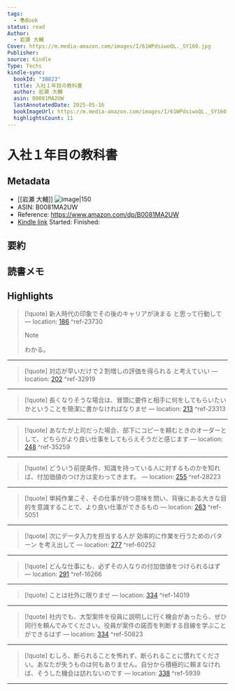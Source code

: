 ```yaml
---
tags:
  - 📚Book
status: read
Author:
  - 岩瀬 大輔
Cover: https://m.media-amazon.com/images/I/61WPdsiwoQL._SY160.jpg
Publisher: 
source: Kindle
Type: Techs
kindle-sync:
  bookId: "38823"
  title: 入社１年目の教科書
  author: 岩瀬 大輔
  asin: B0081MA2UW
  lastAnnotatedDate: 2025-05-16
  bookImageUrl: https://m.media-amazon.com/images/I/61WPdsiwoQL._SY160.jpg
  highlightsCount: 11
---
```

# 入社１年目の教科書
## Metadata
* [[岩瀬 大輔]]
![image|150](https://m.media-amazon.com/images/I/61WPdsiwoQL._SY160.jpg)
* ASIN: B0081MA2UW
* Reference: https://www.amazon.com/dp/B0081MA2UW
* [Kindle link](kindle://book?action=open&asin=B0081MA2UW)
Started: 
Finished: 
## 要約
## 読書メモ
## Highlights
>[!quote]
>新人時代の印象でその後のキャリアが決まる と思って行動して — location: [186](kindle://book?action=open&asin=B0081MA2UW&location=186) ^ref-23730
>>[!note]
>わかる。
---
>[!quote]
>対応が早いだけで２割増しの評価を得られる と考えていい — location: [202](kindle://book?action=open&asin=B0081MA2UW&location=202) ^ref-32919

---
>[!quote]
>長くなりそうな場合は、冒頭に要件と相手に何をしてもらいたいかということを簡潔に書かなければなりませ — location: [213](kindle://book?action=open&asin=B0081MA2UW&location=213) ^ref-23313

---
>[!quote]
>あなたが上司だった場合、部下にコピーを頼むときのオーダーとして、どちらがより良い仕事をしてもらえそうだと感じます — location: [248](kindle://book?action=open&asin=B0081MA2UW&location=248) ^ref-35259

---
>[!quote]
>どういう前提条件、知識を持っている人に対するものかを知れば、付加価値のつけ方は変わってきます。 — location: [255](kindle://book?action=open&asin=B0081MA2UW&location=255) ^ref-28223

---
>[!quote]
>単純作業こそ、その仕事が持つ意味を問い、背後にある大きな目的を意識することで、より良い仕事ができるもの — location: [263](kindle://book?action=open&asin=B0081MA2UW&location=263) ^ref-5051

---
>[!quote]
>次にデータ入力を担当する人が 効率的に作業を行うためのパターン を考え出して — location: [277](kindle://book?action=open&asin=B0081MA2UW&location=277) ^ref-60252

---
>[!quote]
>どんな仕事にも、必ずその人なりの付加価値をつけられるはず — location: [291](kindle://book?action=open&asin=B0081MA2UW&location=291) ^ref-16266

---
>[!quote]
>ことは社外に限りませ — location: [334](kindle://book?action=open&asin=B0081MA2UW&location=334) ^ref-14019

---
>[!quote]
>社内でも、大型案件を役員に説明しに行く機会があったら、ぜひ同行を頼んでみてください。役員が案件の諾否を判断する目線を学ぶことができるはず — location: [334](kindle://book?action=open&asin=B0081MA2UW&location=334) ^ref-50823

---
>[!quote]
>むしろ、断られることを怖れず、断られることに慣れてください。あなたが失うものは何もありません。自分から積極的に頼まなければ、そうした機会は訪れないのです — location: [338](kindle://book?action=open&asin=B0081MA2UW&location=338) ^ref-5939

---
